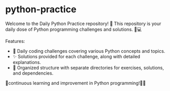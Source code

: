 # python-practice

Welcome to the Daily Python Practice repository! 🚀 This repository is your daily dose of Python programming challenges and solutions. 🐍💻

Features:

- 📅 Daily coding challenges covering various Python concepts and topics.
- ✨ Solutions provided for each challenge, along with detailed explanations.
- 📂 Organized structure with separate directories for exercises, solutions, and dependencies.

 🌟continuous learning and improvement in Python programming!🚀🐍
